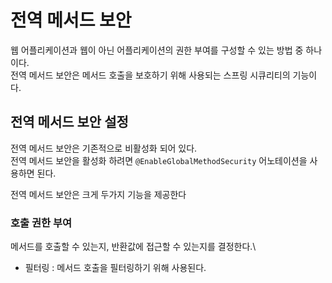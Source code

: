 # 전역 메서드 보안

웹 어플리케이션과 웹이 아닌 어플리케이션의 권한 부여를 구성할 수 있는 방법 중 하나이다.\
전역 메서드 보안은 메서드 호출을 보호하기 위해 사용되는 스프링 시큐리티의 기능이다.

## 전역 메서드 보안 설정

전역 메서드 보안은 기존적으로 비활성화 되어 있다.\
전역 메서드 보안을 활성화 하려면 `@EnableGlobalMethodSecurity` 어노테이션을 사용하면 된다.

전역 메서드 보안은 크게 두가지 기능을 제공한다
### 호출 권한 부여 

메서드를 호출할 수 있는지, 반환값에 접근할 수 있는지를 결정한다.\

- 필터링 : 메서드 호출을 필터링하기 위해 사용된다.

#